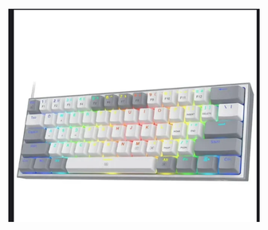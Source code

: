 

![images alt}](https://github.com/MONCHRISTIANM/MONCHRISTIANM.GITHUB.IO/blob/19aaf5da5eec38b57736b6579ea90efaebd3bfae/redragon.png)
